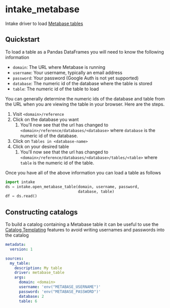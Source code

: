 # intake_metabase

Intake driver to load [Metabase tables](https://www.metabase.com/)

## Quickstart

To load a table as a Pandas DataFrames you will need to know the following information

* `domain`: The URL where Metabase is running
* `username`: Your username, typically an email address
* `password`: Your password (Google Auth is not yet supported)
* `database`: The numeric id of the database where the table is stored
* `table`: The numeric id of the table to load

You can generally determine the numeric ids of the database and table from the URL when you are viewing the table in your browser. Here are the steps.

1. Visit `<domain>/reference`
1. Click on the database you want
    1. You'll now see that the url has changed to `<domain>/reference/databases/<database>` where `database` is the numeric id of the database.
1. Click on `Tables in <database-name>`
1. Click on your desired table
    1. You'll now see that the url has changed to `<domain>/reference/databases/<database>/tables/<table>` where `table` is the numeric id of the table.

Once you have all of the above information you can load a table as follows

```python
import intake
ds = intake.open_metabase_table(domain, username, password,
                                database, table)
df = ds.read()
```

## Constructing catalogs

To build a catalog containing a Metabase table it can be useful to use the 
[Catalog Templating](https://intake.readthedocs.io/en/latest/catalog.html#templating) features
to avoid writing usernames and passwords into the catalog

```yaml
metadata:
  version: 1

sources:
  my_table:
    description: My table
    driver: metabase_table
    args:
      domain: <domain>
      username: 'env("METABASE_USERNAME")'
      password: 'env("METABASE_PASSWORD")'
      database: 2
      table: 6
```
